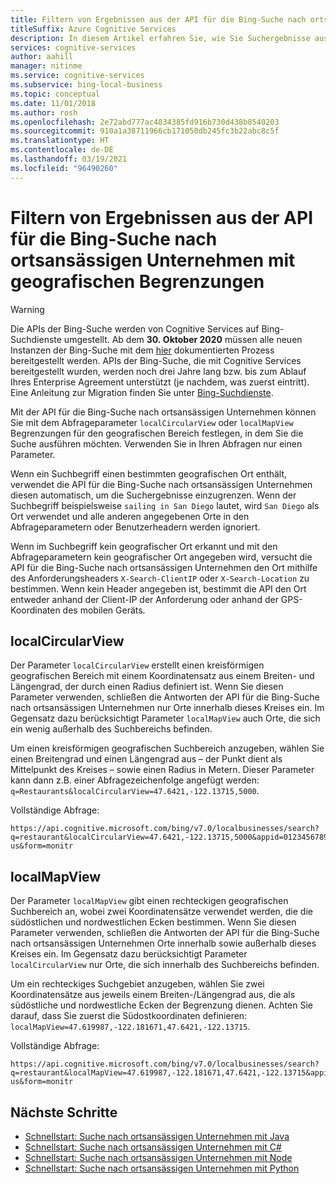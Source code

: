 ```yaml
---
title: Filtern von Ergebnissen aus der API für die Bing-Suche nach ortsansässigen Unternehmen mit geografischen Begrenzungen
titleSuffix: Azure Cognitive Services
description: In diesem Artikel erfahren Sie, wie Sie Suchergebnisse aus der API für die Bing-Suche nach ortsansässigen Unternehmen filtern.
services: cognitive-services
author: aahill
manager: nitinme
ms.service: cognitive-services
ms.subservice: bing-local-business
ms.topic: conceptual
ms.date: 11/01/2018
ms.author: rosh
ms.openlocfilehash: 2e72abd777ac4834385fd916b730d438b8540203
ms.sourcegitcommit: 910a1a38711966cb171050db245fc3b22abc8c5f
ms.translationtype: HT
ms.contentlocale: de-DE
ms.lasthandoff: 03/19/2021
ms.locfileid: "96490260"
---
```

# <a name="use-geographic-boundaries-to-filter-results-from-the-bing-local-business-search-api"></a>Filtern von Ergebnissen aus der API für die Bing-Suche nach ortsansässigen Unternehmen mit geografischen Begrenzungen

> [!WARNING]
> Die APIs der Bing-Suche werden von Cognitive Services auf Bing-Suchdienste umgestellt. Ab dem **30. Oktober 2020** müssen alle neuen Instanzen der Bing-Suche mit dem [hier](/bing/search-apis/bing-web-search/create-bing-search-service-resource) dokumentierten Prozess bereitgestellt werden.
> APIs der Bing-Suche, die mit Cognitive Services bereitgestellt wurden, werden noch drei Jahre lang bzw. bis zum Ablauf Ihres Enterprise Agreement unterstützt (je nachdem, was zuerst eintritt).
> Eine Anleitung zur Migration finden Sie unter [Bing-Suchdienste](/bing/search-apis/bing-web-search/create-bing-search-service-resource).

Mit der API für die Bing-Suche nach ortsansässigen Unternehmen können Sie mit dem Abfrageparameter `localCircularView` oder `localMapView` Begrenzungen für den geografischen Bereich festlegen, in dem Sie die Suche ausführen möchten. Verwenden Sie in Ihren Abfragen nur einen Parameter. 

Wenn ein Suchbegriff einen bestimmten geografischen Ort enthält, verwendet die API für die Bing-Suche nach ortsansässigen Unternehmen diesen automatisch, um die Suchergebnisse einzugrenzen. Wenn der Suchbegriff beispielsweise `sailing in San Diego` lautet, wird `San Diego` als Ort verwendet und alle anderen angegebenen Orte in den Abfrageparametern oder Benutzerheadern werden ignoriert. 

Wenn im Suchbegriff kein geografischer Ort erkannt und mit den Abfrageparametern kein geografischer Ort angegeben wird, versucht die API für die Bing-Suche nach ortsansässigen Unternehmen den Ort mithilfe des Anforderungsheaders `X-Search-ClientIP` oder `X-Search-Location` zu bestimmen. Wenn kein Header angegeben ist, bestimmt die API den Ort entweder anhand der Client-IP der Anforderung oder anhand der GPS-Koordinaten des mobilen Geräts.

## <a name="localcircularview"></a>localCircularView

Der Parameter `localCircularView` erstellt einen kreisförmigen geografischen Bereich mit einem Koordinatensatz aus einem Breiten- und Längengrad, der durch einen Radius definiert ist. Wenn Sie diesen Parameter verwenden, schließen die Antworten der API für die Bing-Suche nach ortsansässigen Unternehmen nur Orte innerhalb dieses Kreises ein. Im Gegensatz dazu berücksichtigt Parameter `localMapView` auch Orte, die sich ein wenig außerhalb des Suchbereichs befinden.

Um einen kreisförmigen geografischen Suchbereich anzugeben, wählen Sie einen Breitengrad und einen Längengrad aus – der Punkt dient als Mittelpunkt des Kreises – sowie einen Radius in Metern. Dieser Parameter kann dann z.B. einer Abfragezeichenfolge angefügt werden: `q=Restaurants&localCircularView=47.6421,-122.13715,5000`.

Vollständige Abfrage:

```
https://api.cognitive.microsoft.com/bing/v7.0/localbusinesses/search?q=restaurant&localCircularView=47.6421,-122.13715,5000&appid=0123456789ABCDEF&mkt=en-us&form=monitr
```

## <a name="localmapview"></a>localMapView

Der Parameter `localMapView` gibt einen rechteckigen geografischen Suchbereich an, wobei zwei Koordinatensätze verwendet werden, die die südöstlichen und nordwestlichen Ecken bestimmen. Wenn Sie diesen Parameter verwenden, schließen die Antworten der API für die Bing-Suche nach ortsansässigen Unternehmen Orte innerhalb sowie außerhalb dieses Kreises ein. Im Gegensatz dazu berücksichtigt Parameter `localCircularView` nur Orte, die sich innerhalb des Suchbereichs befinden.

Um ein rechteckiges Suchgebiet anzugeben, wählen Sie zwei Koordinatensätze aus jeweils einem Breiten-/Längengrad aus, die als südöstliche und nordwestliche Ecken der Begrenzung dienen. Achten Sie darauf, dass Sie zuerst die Südostkoordinaten definieren: `localMapView=47.619987,-122.181671,47.6421,-122.13715`.

Vollständige Abfrage:

```
https://api.cognitive.microsoft.com/bing/v7.0/localbusinesses/search?q=restaurant&localMapView=47.619987,-122.181671,47.6421,-122.13715&appid=0123456789ABCDEF&mkt=en-us&form=monitr
```

## <a name="next-steps"></a>Nächste Schritte
- [Schnellstart: Suche nach ortsansässigen Unternehmen mit Java](quickstarts/local-search-java-quickstart.md)
- [Schnellstart: Suche nach ortsansässigen Unternehmen mit C#](quickstarts/local-quickstart.md)
- [Schnellstart: Suche nach ortsansässigen Unternehmen mit Node](quickstarts/local-search-node-quickstart.md)
- [Schnellstart: Suche nach ortsansässigen Unternehmen mit Python](quickstarts/local-search-python-quickstart.md)